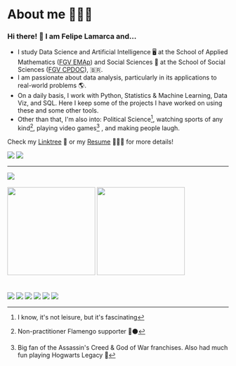 # About me 👨🏻‍💻

### Hi there! 👋 I am Felipe Lamarca and...

- I study Data Science and Artificial Intelligence 🖥️ at the School of Applied Mathematics ([FGV EMAp](https://emap.fgv.br/)) and Social Sciences 🦉 at the School of Social Sciences ([FGV CPDOC](https://cpdoc.fgv.br/)), :brazil:.
- I am passionate about data analysis, particularly in its applications to real-world problems :earth_americas:.
- On a daily basis, I work with Python, Statistics & Machine Learning, Data Viz, and SQL. Here I keep some of the projects I have worked on using these and some other tools.
- Other than that, I'm also into: Political Science[^1], watching sports of any kind[^2], playing video games[^3] , and making people laugh.

Check my [Linktree](https://linktr.ee/felipe_lamarca) 🔗 or my [Resume](https://drive.google.com/file/d/1aX5t0YRDJhJa1XPqzSN7xi8YAMUpNyA1/view?usp=sharing) 👨🏻‍🎓 for more details!

<a href = "mailto:felipe.lamarca@hotmail.com" target="_blank"><img src="https://img.shields.io/badge/Microsoft_Outlook-0078D4?style=for-the-badge&logo=microsoft-outlook&logoColor=white" target="_blank"></a> <a href="https://www.linkedin.com/in/felipe-lamarca-893a541a1/" target="_blank"><img src="https://img.shields.io/badge/-LinkedIn-%230077B5?style=for-the-badge&logo=linkedin&logoColor=white" target="_blank"></a>

---

<div>
  <img align="center" src="http://github-profile-summary-cards.vercel.app/api/cards/profile-details?username=felipelmc&theme=github_dark"/>
  <br>
  <br>
  <img align="center" height="200em" src="https://github-profile-summary-cards.vercel.app/api/cards/stats?username=felipelmc&theme=github_dark"/>
<!--   <img align="center" height="180em" src="http://github-profile-summary-cards.vercel.app/api/cards/productive-time?username=felipelmc&theme=github_dark&utcOffset=8"> -->
  <img align="center" height="200em" src="http://github-profile-summary-cards.vercel.app/api/cards/most-commit-language?username=felipelmc&theme=github_dark&exclude=scilab"/>
</div>
    
 #
  
<div>
  <a target="_blank"><img src="https://img.shields.io/badge/Python-3776AB?style=for-the-badge&logo=python&logoColor=white" target="_blank"></a>
  <a target="_blank"><img src="https://img.shields.io/badge/R-276DC3?style=for-the-badge&logo=r&logoColor=white" target="_blank"></a>
  <a target="_blank"><img src="https://img.shields.io/badge/MySQL-00000F?style=for-the-badge&logo=mysql&logoColor=white" target="_blank"></a>
  <a target="_blank"><img src="https://img.shields.io/badge/MongoDB-4EA94B?style=for-the-badge&logo=mongodb&logoColor=white" target="_blank"></a>
  <a target="_blank"><img src="https://img.shields.io/badge/Git-E34F26?style=for-the-badge&logo=git&logoColor=white" target="_blank"></a>
  <a target="_blank"><img src="https://img.shields.io/badge/Linux-E34F26?style=for-the-badge&logo=linux&logoColor=black" target="_blank"></a>
</div>

[^1]: I know, it's not leisure, but it's fascinating
[^2]: Non-practitioner Flamengo supporter 🔴⚫
[^3]: Big fan of the Assassin's Creed & God of War franchises. Also had much fun playing Hogwarts Legacy 🔮
